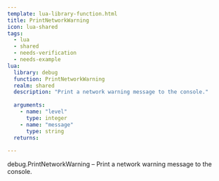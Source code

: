 ```yaml
---
template: lua-library-function.html
title: PrintNetworkWarning
icon: lua-shared
tags:
  - lua
  - shared
  - needs-verification
  - needs-example
lua:
  library: debug
  function: PrintNetworkWarning
  realm: shared
  description: "Print a network warning message to the console."
  
  arguments:
    - name: "level"
      type: integer
    - name: "message"
      type: string
  returns:
    
---
```


<div class="lua__search__keywords">
debug.PrintNetworkWarning &#x2013; Print a network warning message to the console.
</div>
